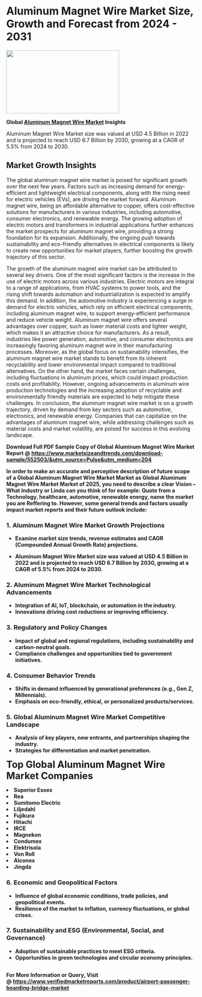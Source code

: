 <H1>Aluminum Magnet Wire Market Size, Growth and Forecast from 2024 - 2031</H1><img class="aligncenter size-medium wp-image-584254" src="https://thirdeyenews.in/wp-content/uploads/2024/09/Global-Market-Research-300x168.jpeg" alt="" width="300" height="168" /><p><strong>Global&nbsp;<a href="https://www.marketsizeandtrends.com/download-sample/552503/&amp;utm_source=Pulse&amp;utm_medium=204">Aluminum Magnet Wire Market</a> Insights</strong></p><p>Aluminum Magnet Wire Market size was valued at USD 4.5 Billion in 2022 and is projected to reach USD 6.7 Billion by 2030, growing at a CAGR of 5.5% from 2024 to 2030.</p><p><h2>Market Growth Insights</h2> <p>The global aluminum magnet wire market is poised for significant growth over the next few years. Factors such as increasing demand for energy-efficient and lightweight electrical components, along with the rising need for electric vehicles (EVs), are driving the market forward. Aluminum magnet wire, being an affordable alternative to copper, offers cost-effective solutions for manufacturers in various industries, including automotive, consumer electronics, and renewable energy. The growing adoption of electric motors and transformers in industrial applications further enhances the market prospects for aluminum magnet wire, providing a strong foundation for its expansion. Additionally, the ongoing push towards sustainability and eco-friendly alternatives in electrical components is likely to create new opportunities for market players, further boosting the growth trajectory of this sector.</p> <p><strong></strong></p> <p>The growth of the aluminum magnet wire market can be attributed to several key drivers. One of the most significant factors is the increase in the use of electric motors across various industries. Electric motors are integral to a range of applications, from HVAC systems to power tools, and the rising shift towards automation and industrialization is expected to amplify this demand. In addition, the automotive industry is experiencing a surge in demand for electric vehicles, which rely on efficient electrical components, including aluminum magnet wire, to support energy-efficient performance and reduce vehicle weight. Aluminum magnet wire offers several advantages over copper, such as lower material costs and lighter weight, which makes it an attractive choice for manufacturers. As a result, industries like power generation, automotive, and consumer electronics are increasingly favoring aluminum magnet wire in their manufacturing processes. Moreover, as the global focus on sustainability intensifies, the aluminum magnet wire market stands to benefit from its inherent recyclability and lower environmental impact compared to traditional alternatives. On the other hand, the market faces certain challenges, including fluctuations in aluminum prices, which could impact production costs and profitability. However, ongoing advancements in aluminum wire production technologies and the increasing adoption of recyclable and environmentally friendly materials are expected to help mitigate these challenges. In conclusion, the aluminum magnet wire market is on a growth trajectory, driven by demand from key sectors such as automotive, electronics, and renewable energy. Companies that can capitalize on the advantages of aluminum magnet wire, while addressing challenges such as material costs and market volatility, are poised for success in this evolving landscape.</p> <p><strong></p><p><span class=""><strong>Download Full PDF Sample Copy of Global Aluminum Magnet Wire Market Report</strong> @ <a href="https://www.marketsizeandtrends.com/download-sample/552503/&amp;utm_source=Pulse&amp;utm_medium=204" target="_blank">https://www.marketsizeandtrends.com/download-sample/552503/&amp;utm_source=Pulse&amp;utm_medium=204</a></span></p><p>In order to make an accurate and perceptive description of future scope of a Global&nbsp;Aluminum Magnet Wire Market Market as Global&nbsp;Aluminum Magnet Wire Market Market of 2025, you need to describe a clear Vision &ndash; What Industry or Linda can you think of for example: Quote from a Technology, healthcare, automotive, renewable energy, name the market you are Reffering to. However, some general trends and factors usually impact market reports and their future outlook include:</p><h3>1.&nbsp;<strong>Aluminum Magnet Wire Market Growth Projections</strong></h3><ul><li>Examine market size trends, revenue estimates and CAGR (Compounded Annual Growth Rate) projections.</li><li><p>Aluminum Magnet Wire Market size was valued at USD 4.5 Billion in 2022 and is projected to reach USD 6.7 Billion by 2030, growing at a CAGR of 5.5% from 2024 to 2030.</p></li></ul><h3>2.&nbsp;<strong>Aluminum Magnet Wire Market Technological Advancements</strong></h3><ul><li>Integration of AI, IoT, blockchain, or automation in the industry.</li><li>Innovations driving cost reductions or improving efficiency.</li></ul><h3>3.&nbsp;<strong>Regulatory and Policy Changes</strong></h3><ul><li>Impact of global and regional regulations, including sustainability and carbon-neutral goals.</li><li>Compliance challenges and opportunities tied to government initiatives.</li></ul><h3>4.&nbsp;<strong>Consumer Behavior Trends</strong></h3><ul><li>Shifts in demand influenced by generational preferences (e.g., Gen Z, Millennials).</li><li>Emphasis on eco-friendly, ethical, or personalized products/services.</li></ul><h3>5.&nbsp;<strong>Global Aluminum Magnet Wire Market Competitive Landscape</strong></h3><ul><li>Analysis of key players, new entrants, and partnerships shaping the industry.</li><li>Strategies for differentiation and market penetration.</li></ul><p data-pm-slice="1 1 []"><span style="color: inherit; font-family: inherit; font-size: 25px;">Top Global Aluminum Magnet Wire Market Companies</span></p><div class="" data-test-id=""><p><li>Superior Essex</li><li> Rea</li><li> Sumitomo Electric</li><li> Liljedahl</li><li> Fujikura</li><li> Hitachi</li><li> IRCE</li><li> Magnekon</li><li> Condumex</li><li> Elektrisola</li><li> Von Roll</li><li> Alconex</li><li> Jingda</li></p></div><h3>6.&nbsp;<strong>Economic and Geopolitical Factors</strong></h3><ul><li>Influence of global economic conditions, trade policies, and geopolitical events.</li><li>Resilience of the market to inflation, currency fluctuations, or global crises.</li></ul><h3>7.&nbsp;<strong>Sustainability and ESG (Environmental, Social, and Governance)</strong></h3><ul><li>Adoption of sustainable practices to meet ESG criteria.</li><li>Opportunities in green technologies and circular economy principles.</li></ul><h2><strong style="font-size: 14px;">For More Information or Query, Visit @&nbsp;</strong><a style="background-color: #ffffff; font-size: 14px;" href="https://www.marketsizeandtrends.com/report/aluminum-magnet-wire-market/" target="_blank">https://www.verifiedmarketreports.com/product/airport-passenger-boarding-bridge-market</a></h2>
